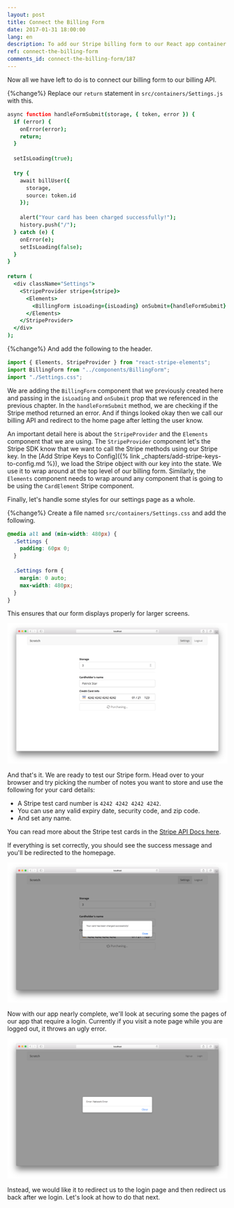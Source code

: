 ```yaml
---
layout: post
title: Connect the Billing Form
date: 2017-01-31 18:00:00
lang: en
description: To add our Stripe billing form to our React app container we need to wrap it inside a StripeProvider component.
ref: connect-the-billing-form
comments_id: connect-the-billing-form/187
---
```


Now all we have left to do is to connect our billing form to our billing API.

{%change%} Replace our `return` statement in `src/containers/Settings.js` with this.

``` coffee
async function handleFormSubmit(storage, { token, error }) {
  if (error) {
    onError(error);
    return;
  }

  setIsLoading(true);

  try {
    await billUser({
      storage,
      source: token.id
    });

    alert("Your card has been charged successfully!");
    history.push("/");
  } catch (e) {
    onError(e);
    setIsLoading(false);
  }
}

return (
  <div className="Settings">
    <StripeProvider stripe={stripe}>
      <Elements>
        <BillingForm isLoading={isLoading} onSubmit={handleFormSubmit} />
      </Elements>
    </StripeProvider>
  </div>
);
```

{%change%} And add the following to the header.

``` js
import { Elements, StripeProvider } from "react-stripe-elements";
import BillingForm from "../components/BillingForm";
import "./Settings.css";
```

We are adding the `BillingForm` component that we previously created here and passing in the `isLoading` and `onSubmit` prop that we referenced in the previous chapter. In the `handleFormSubmit` method, we are checking if the Stripe method returned an error. And if things looked okay then we call our billing API and redirect to the home page after letting the user know.

An important detail here is about the `StripeProvider` and the `Elements` component that we are using. The `StripeProvider` component let's the Stripe SDK know that we want to call the Stripe methods using our Stripe key. In the [Add Stripe Keys to Config]({% link _chapters/add-stripe-keys-to-config.md %}), we load the Stripe object with our key into the state. We use it to wrap around at the top level of our billing form. Similarly, the `Elements` component needs to wrap around any component that is going to be using the `CardElement` Stripe component.

Finally, let's handle some styles for our settings page as a whole.

{%change%} Create a file named `src/containers/Settings.css` and add the following.

``` css
@media all and (min-width: 480px) {
  .Settings {
    padding: 60px 0;
  }

  .Settings form {
    margin: 0 auto;
    max-width: 480px;
  }
}
```

This ensures that our form displays properly for larger screens.

![Settings screen with billing form screenshot](/assets/part2/settings-screen-with-billing-form.png)

And that's it. We are ready to test our Stripe form. Head over to your browser and try picking the number of notes you want to store and use the following for your card details:

- A Stripe test card number is `4242 4242 4242 4242`.
- You can use any valid expiry date, security code, and zip code.
- And set any name.

You can read more about the Stripe test cards in the [Stripe API Docs here](https://stripe.com/docs/testing#cards).

If everything is set correctly, you should see the success message and you'll be redirected to the homepage.

![Settings screen billing success screenshot](/assets/part2/settings-screen-billing-success.png)

Now with our app nearly complete, we'll look at securing some the pages of our app that require a login. Currently if you visit a note page while you are logged out, it throws an ugly error.

![Note page logged out error screenshot](/assets/note-page-logged-out-error.png)

Instead, we would like it to redirect us to the login page and then redirect us back after we login. Let's look at how to do that next.
